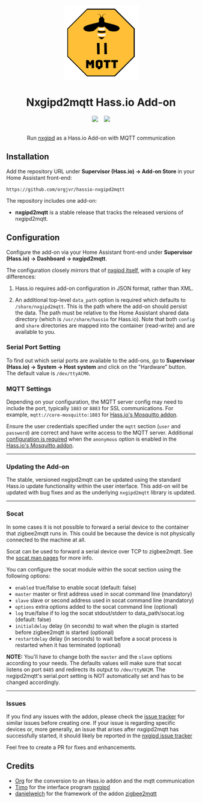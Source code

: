 <div align="center">
<img src="images/logo.png">
<h1>Nxgipd2mqtt Hass.io Add-on</h1>
<div style="display: flex; justify-content: center;">
  <a style="margin-right: 0.5rem;" href="https://dev.azure.com/orgjvr/hassio-nxgipd2mqtt/_build?definitionId=1&_a=summary">
    <img src="https://img.shields.io/azure-devops/build/orgjvr/fdcd83e4-a36e-473f-80f8-6a1bd49fdb3a/1?label=build&logo=azure-pipelines&style=flat-square">
  </a>
  <a style="margin-left: 0.5rem;" href="https://cloud.docker.com/u/orgjvr/repository/docker/orgjvr/nxgipd2mqtt-armhf">
    <img src="https://img.shields.io/docker/pulls/orgjvr/nxgipd2mqtt-armhf.svg?style=flat-square&logo=docker">
  </a>
</div>
<br>
<p>Run <a href="https://github.com/tjko/nxgipd">nxgipd</a> as a Hass.io Add-on with MQTT communication</p>
</div>


## Installation

Add the repository URL under **Supervisor (Hass.io) → Add-on Store** in your Home Assistant front-end:

    https://github.com/orgjvr/hassio-nxgipd2mqtt

The repository includes one add-on:

- **nxgipd2mqtt** is a stable release that tracks the released versions of nxgipd2mqtt.

## Configuration

Configure the add-on via your Home Assistant front-end under **Supervisor (Hass.io) → Dashboard → nxgipd2mqtt**.

The configuration closely mirrors that of [nxgipd itself](https://github.com/tjko/nxgipd), with a couple of key differences:

1. Hass.io requires add-on configuration in JSON format, rather than XML. 

2. An additional top-level `data_path` option is required which defaults to `/share/nxgipd2mqtt`. This is the path where the add-on should persist the data. The path must be relative to the Home Assistant shared data directory (which is `/usr/share/hassio` for Hass.io). Note that both `config` and `share` directories are mapped into the container (read-write) and are available to you.



### Serial Port Setting

To find out which serial ports are available to the add-ons, go to **Supervisor (Hass.io) → System → Host system** and click on the "Hardware" button. The default value is `/dev/ttyACM0`.

### MQTT Settings

Depending on your configuration, the MQTT server config may need to include the port, typically `1883` or `8883` for SSL communications. For example, `mqtt://core-mosquitto:1883` for [Hass.io's Mosquitto addon](https://github.com/home-assistant/hassio-addons/blob/master/mosquitto/README.md).

Ensure the user credentials specified under the `mqtt` section (`user` and `password`) are correct and have write access to the MQTT server. Additional [configuration is required](https://github.com/home-assistant/hassio-addons/tree/master/mosquitto#known-issues-and-limitations) when the `anonymous` option is enabled in the [Hass.io's Mosquitto addon](https://github.com/home-assistant/hassio-addons/blob/master/mosquitto/README.md).


---
### Updating the Add-on 

The stable, versioned nxgipd2mqtt can be updated using the standard Hass.io update functionality within the user interface. This add-on will be updated with bug fixes and as the underlying `nxgipd2mqtt` library is updated.

----
### Socat

In some cases it is not possible to forward a serial device to the container that zigbee2mqtt runs in. This could be because the device is not physically connected to the machine at all. 

Socat can be used to forward a serial device over TCP to zigbee2mqtt. See the [socat man pages](https://linux.die.net/man/1/socat) for more info.

You can configure the socat module within the socat section using the following options:

- `enabled` true/false to enable socat (default: false)
- `master` master or first address used in socat command line (mandatory)
- `slave` slave or second address used in socat command line (mandatory)
- `options` extra options added to the socat command line (optional)
- `log` true/false if to log the socat stdout/stderr to data_path/socat.log (default: false)
- `initialdelay` delay (in seconds) to wait when the plugin is started before zigbee2mqtt is started (optional)
- `restartdelay` delay (in seconds) to wait before a socat process is restarted when it has terminated (optional)

**NOTE:** You'll have to change both the `master` and the `slave` options according to your needs. The defaults values will make sure that socat listens on port `8485` and redirects its output to `/dev/ttyNX2M`. The nxgipd2mqtt's serial.port setting is NOT automatically set and has to be changed accordingly.

----
### Issues

If you find any issues with the addon, please check the [issue tracker](https://github.com/orgjvr/hassio-nxgipd2mqtt/issues) for similar issues before creating one. If your issue is regarding specific devices or, more generally, an issue that arises after nxgipd2mqtt has successfully started, it should likely be reported in the [nxgipd issue tracker](https://github.com/tjko/nxgipd/issues)

Feel free to create a PR for fixes and enhancements. 

## Credits
- [Org](https://github.com/orgjvr) for the conversion to an Hass.io addon and the mqtt communication
- [Timo](https://github.com/tjko) for the interface program [nxgipd](https://github.com/tjko/nxgipd)
- [danielwelch](https://github.com/danielwelch) for the framework of the addon [zigbee2mqtt](https://github.com/danielwelch/hassio-zigbee2mqtt)
